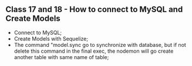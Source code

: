 <h2> Class 17 and 18 - How to connect to MySQL and Create Models </h2>

* Connect to MySQL;
* Create Models with Sequelize;
* The command "model.sync go to synchronize with database, but if not delete this command in the final exec, the nodemon will go create another table with same name of table;